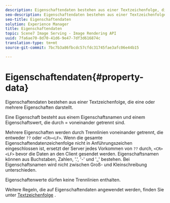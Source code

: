 ```yaml
---
description: Eigenschaftendaten bestehen aus einer Textzeichenfolge, die eine oder mehrere Eigenschaften darstellt.
seo-description: Eigenschaftendaten bestehen aus einer Textzeichenfolge, die eine oder mehrere Eigenschaften darstellt.
seo-title: Eigenschaftendaten
solution: Experience Manager
title: Eigenschaftendaten
topic: Scene7 Image Serving - Image Rendering API
uuid: 7fa6ae70-8d70-41d6-9e47-7df3d616874c
translation-type: tm+mt
source-git-commit: 7bc7b3a86fbcdc57cfdc31745fae3afc06e44b15

---
```



# Eigenschaftendaten{#property-data}

Eigenschaftendaten bestehen aus einer Textzeichenfolge, die eine oder mehrere Eigenschaften darstellt.

Eine Eigenschaft besteht aus einem Eigenschaftsnamen und einem Eigenschaftswert, die durch = voneinander getrennt sind.

Mehrere Eigenschaften werden durch Trennlinien voneinander getrennt, die entweder `??` oder `<CR><LF>`. Wenn die gesamte Eigenschaftendatenzeichenfolge nicht in Anführungszeichen eingeschlossen ist, ersetzt der Server jedes Vorkommen von `??` durch, `<CR><LF>` bevor die Daten an den Client gesendet werden. Eigenschaftsnamen können aus Buchstaben, Zahlen, &#39;.&#39;, &#39;-&#39; und &#39;_&#39; bestehen. Bei Eigenschaftsnamen wird nicht zwischen Groß- und Kleinschreibung unterschieden.

Eigenschaftenwerte dürfen keine Trennlinien enthalten.

Weitere Regeln, die auf Eigenschaftendaten angewendet werden, finden Sie unter [Textzeichenfolge](../../../../../../is-api/image-catalog/image-serving-api-ref/c-image-catalog-reference/c-overview/c-common-data-types/r-text-string.md#reference-ae0a9e181b0e40c6bcdb43af7f481d63) .
